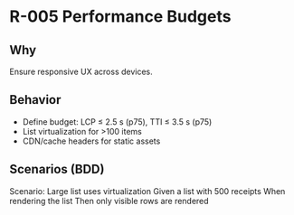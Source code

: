 # R-005 Performance Budgets

## Why
Ensure responsive UX across devices.

## Behavior
- Define budget: LCP ≤ 2.5 s (p75), TTI ≤ 3.5 s (p75)
- List virtualization for >100 items
- CDN/cache headers for static assets

## Scenarios (BDD)
Scenario: Large list uses virtualization
Given a list with 500 receipts
When rendering the list
Then only visible rows are rendered
